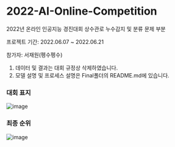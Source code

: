 # 2022-AI-Online-Competition
2022년 온라인 인공지능 경진대회 상수관로 누수감지 및 분류 문제 부분

프로젝트 기간: 2022.06.07 ~ 2022.06.21

참가자: 서재원(펭수펭수)

1. 데이터 및 결과는 대회 규정상 삭제하였습니다.
2. 모델 설명 및 프로세스 설명은 Final폴더의 README.md에 있습니다.

### 대회 표지
![image](https://github.com/sepengsu/2022-AI-Online-Competition/assets/111292354/6a423084-8447-4ab5-818f-779b59bc1f3f)

### 최종 순위
![image](https://github.com/sepengsu/2022-AI-Online-Competition/assets/111292354/8e11dbd6-314b-42b4-8a2f-65247a9935b0)

